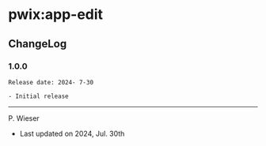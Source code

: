 # pwix:app-edit

## ChangeLog

### 1.0.0

    Release date: 2024- 7-30

    - Initial release

---
P. Wieser
- Last updated on 2024, Jul. 30th
